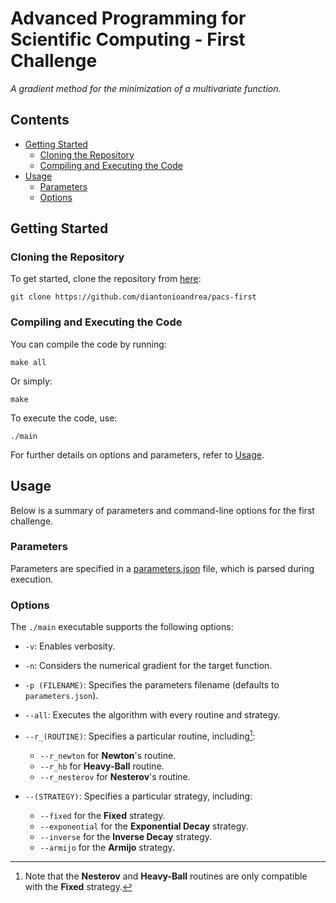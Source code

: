 # Advanced Programming for Scientific Computing - First Challenge

*A gradient method for the minimization of a multivariate function.*

## Contents

- [Getting Started](#getting-started)
    - [Cloning the Repository](#cloning-the-repository)
    - [Compiling and Executing the Code](#compiling-and-executing-the-code)
- [Usage](#usage)
    - [Parameters](#parameters)
    - [Options](#options)

## Getting Started

### Cloning the Repository

To get started, clone the repository from [here](https://github.com/diantonioandrea/pacs-first):

    git clone https://github.com/diantonioandrea/pacs-first

### Compiling and Executing the Code

You can compile the code by running:

    make all

Or simply:

    make

To execute the code, use:

    ./main

For further details on options and parameters, refer to [Usage](#usage).

## Usage

Below is a summary of parameters and command-line options for the first challenge.

### Parameters

Parameters are specified in a [parameters.json](/parameters.json) file, which is parsed during execution.

### Options

The `./main` executable supports the following options:

- `-v`: Enables verbosity.

- `-n`: Considers the numerical gradient for the target function.

- `-p (FILENAME)`: Specifies the parameters filename (defaults to `parameters.json`).

- `--all`: Executes the algorithm with every routine and strategy.

- `--r_(ROUTINE)`: Specifies a particular routine, including[^1]:
    - `--r_newton` for **Newton**'s routine.
    - `--r_hb` for **Heavy-Ball** routine.
    - `--r_nesterov` for **Nesterov**'s routine.

- `--(STRATEGY)`: Specifies a particular strategy, including:
    - `--fixed` for the **Fixed** strategy.
    - `--exponential` for the **Exponential Decay** strategy.
    - `--inverse` for the **Inverse Decay** strategy.
    - `--armijo` for the **Armijo** strategy.

[^1]: Note that the **Nesterov** and **Heavy-Ball** routines are only compatible with the **Fixed** strategy.